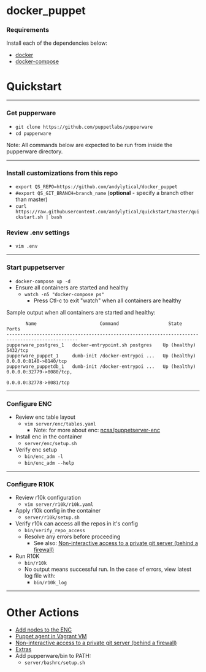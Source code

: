 # docker_puppet

### Requirements
Install each of the dependencies below:
- [docker](https://docs.docker.com/install/)
- [docker-compose](https://docs.docker.com/compose/install/)

# Quickstart

---

### Get pupperware
- `git clone https://github.com/puppetlabs/pupperware`
- `cd pupperware`

Note: All commands below are expected to be run from inside the pupperware
directory.

---

### Install customizations from this repo
- `export QS_REPO=https://github.com/andylytical/docker_puppet`
- `#export QS_GIT_BRANCH=branch_name`  (__optional__ - specify a branch other than master)
- `curl https://raw.githubusercontent.com/andylytical/quickstart/master/quickstart.sh | bash`

### Review .env settings
- `vim .env`

---

### Start puppetserver
- `docker-compose up -d`
- Ensure all containers are started and healthy
  - `watch -n5 "docker-compose ps"`
    - Press Ctl-c to exit "watch" when all containers are healthy

Sample output when all containers are started and healthy:
```
       Name                       Command                  State               Ports
------------------------------------------------------------------------------------------------
pupperware_postgres_1   docker-entrypoint.sh postgres    Up (healthy)   5432/tcp
pupperware_puppet_1     dumb-init /docker-entrypoi ...   Up (healthy)   0.0.0.0:8140->8140/tcp
pupperware_puppetdb_1   dumb-init /docker-entrypoi ...   Up (healthy)   0.0.0.0:32779->8080/tcp,
                                                                        0.0.0.0:32778->8081/tcp
```

---

### Configure ENC
- Review enc table layout
  - `vim server/enc/tables.yaml`
    - Note: for more about enc: [ncsa/puppetserver-enc](https://github.com/ncsa/puppetserver-enc)
- Install enc in the container
  - `server/enc/setup.sh`
- Verify enc setup
  - `bin/enc_adm -l`
  - `bin/enc_adm --help`

---

### Configure R10K
- Review r10k configuration
  - `vim server/r10k/r10k.yaml`
- Apply r10k config in the container
  - `server/r10k/setup.sh`
- Verify r10k can access all the repos in it's config
  - `bin/verify_repo_access`
  - Resolve any errors before proceeding
    - See also:
      [Non-interactive access to a private git server (behind a firewall)](server/ssh/README.md)
- Run R10K
  - `bin/r10k`
  - No output means successful run. In the case of errors, view latest log file
    with:
    - `bin/r10k_log`

---

# Other Actions

- [Add nodes to the ENC](docs/enc.md)
- [Puppet agent in Vagrant VM](vagrant/README.md)
- [Non-interactive access to a private git server (behind a firewall)](server/ssh/README.md)
- [Extras](docs/extras.md)
- Add pupperware/bin to PATH:
  - `server/bashrc/setup.sh`
